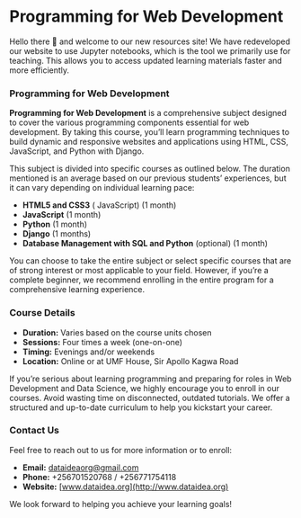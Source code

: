 # Programming for Web Development


<!-- WARNING: THIS FILE WAS AUTOGENERATED! DO NOT EDIT! -->

Hello there 🤗 and welcome to our new resources site! We have
redeveloped our website to use Jupyter notebooks, which is the tool we
primarily use for teaching. This allows you to access updated learning
materials faster and more efficiently.

### Programming for Web Development

**Programming for Web Development** is a comprehensive subject designed
to cover the various programming components essential for web
development. By taking this course, you’ll learn programming techniques
to build dynamic and responsive websites and applications using HTML,
CSS, JavaScript, and Python with Django.

This subject is divided into specific courses as outlined below. The
duration mentioned is an average based on our previous students’
experiences, but it can vary depending on individual learning pace:

- **HTML5 and CSS3** ( JavaScript) (1 month)
- **JavaScript** (1 month)
- **Python** (1 month)
- **Django** (1 months)
- **Database Management with SQL and Python** (optional) (1 month)

You can choose to take the entire subject or select specific courses
that are of strong interest or most applicable to your field. However,
if you’re a complete beginner, we recommend enrolling in the entire
program for a comprehensive learning experience.

### Course Details

- **Duration:** Varies based on the course units chosen
- **Sessions:** Four times a week (one-on-one)
- **Timing:** Evenings and/or weekends
- **Location:** Online or at UMF House, Sir Apollo Kagwa Road

If you’re serious about learning programming and preparing for roles in
Web Development and Data Science, we highly encourage you to enroll in
our courses. Avoid wasting time on disconnected, outdated tutorials. We
offer a structured and up-to-date curriculum to help you kickstart your
career.

### Contact Us

Feel free to reach out to us for more information or to enroll:

- **Email:** dataideaorg@gmail.com
- **Phone:** +256701520768 / +256771754118
- **Website:** [www.dataidea.org](http://www.dataidea.org)

We look forward to helping you achieve your learning goals!
